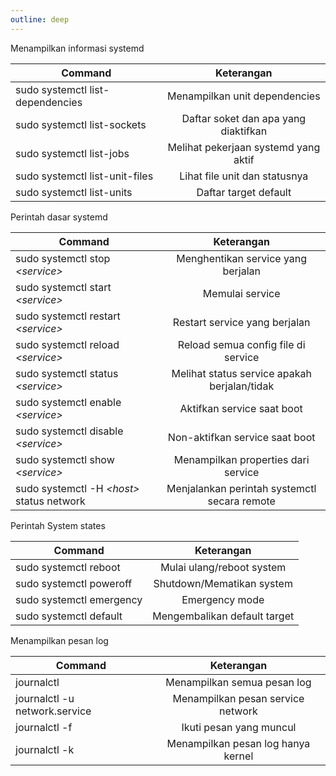 ```yaml
---
outline: deep
---
```


Menampilkan informasi systemd

| Command                           | Keterangan                            |
| --------------------------------- | :-----------------------------------: |
| sudo systemctl list-dependencies  | Menampilkan unit dependencies         |
| sudo systemctl list-sockets       | Daftar soket dan apa yang diaktifkan  | 
| sudo systemctl list-jobs          | Melihat pekerjaan systemd yang aktif  |
| sudo systemctl list-unit-files    | Lihat file unit dan statusnya         |
| sudo systemctl list-units         | Daftar target default                 |

Perintah dasar systemd

| Command                                       | Keterangan                                    |
| --------------------------------------------- | :-------------------------------------------: |
| sudo systemctl stop _\<service\>_             | Menghentikan service yang berjalan            |
| sudo systemctl start _\<service\>_            | Memulai service                               |
| sudo systemctl restart _\<service\>_          | Restart service yang berjalan                 |
| sudo systemctl reload _\<service\>_           | Reload semua config file di service           |
| sudo systemctl status _\<service\>_           | Melihat status service apakah berjalan/tidak  |
| sudo systemctl enable _\<service\>_           | Aktifkan service saat boot                    |
| sudo systemctl disable _\<service\>_          | Non-aktifkan service saat boot                |
| sudo systemctl show _\<service\>_             | Menampilkan properties dari service           |
| sudo systemctl -H _\<host\>_ status network   | Menjalankan perintah systemctl secara remote  |

Perintah System states

| Command                   | Keterangan                    |
| ------------------------- | :---------------------------: |
| sudo systemctl reboot     | Mulai ulang/reboot system     |
| sudo systemctl poweroff   | Shutdown/Mematikan system     |
| sudo systemctl emergency  | Emergency mode                |
| sudo systemctl default    | Mengembalikan default target  |

Menampilkan pesan log

| Command                       | Keterangan                        |
| ------------------------------| :-------------------------------: |
| journalctl                    | Menampilkan semua pesan log       |
| journalctl -u network.service | Menampilkan pesan service network |
| journalctl -f                 | Ikuti pesan yang muncul           |
| journalctl -k                 | Menampilkan pesan log hanya kernel|
